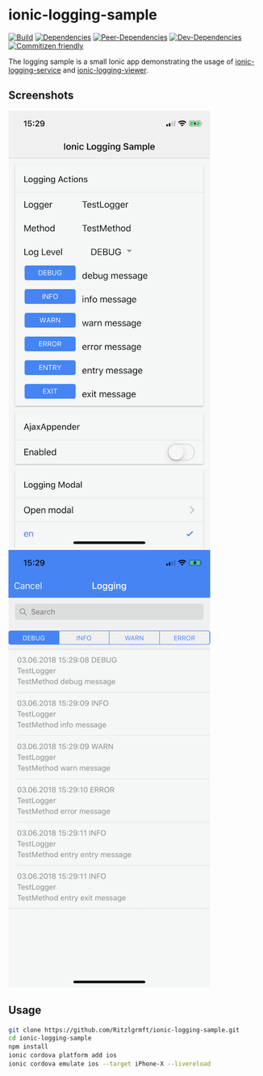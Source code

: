 # ionic-logging-sample

[![Build](https://travis-ci.org/Ritzlgrmft/ionic-logging-sample.svg?branch=master)](https://travis-ci.org/Ritzlgrmft/ionic-logging-sample)
[![Dependencies](https://david-dm.org/ritzlgrmft/ionic-logging-sample/master/status.svg)](https://david-dm.org/ritzlgrmft/ionic-logging-sample/master)
[![Peer-Dependencies](https://david-dm.org/ritzlgrmft/ionic-logging-sample/master/peer-status.svg)](https://david-dm.org/ritzlgrmft/ionic-logging-sample/master?type=peer)
[![Dev-Dependencies](https://david-dm.org/ritzlgrmft/ionic-logging-sample/master/dev-status.svg)](https://david-dm.org/ritzlgrmft/ionic-logging-sample/master?type=dev)
[![Commitizen friendly](https://img.shields.io/badge/commitizen-friendly-brightgreen.svg)](http://commitizen.github.io/cz-cli/)

The logging sample is a small Ionic app demonstrating the usage of
[ionic-logging-service](https://github.com/Ritzlgrmft/ionic-logging-service) and [ionic-logging-viewer](https://github.com/Ritzlgrmft/ionic-logging-viewer).

## Screenshots

![Start Page](screenshots/start-page.png) 
![Logging Modal](screenshots/logging-modal.png)

## Usage

```bash
git clone https://github.com/Ritzlgrmft/ionic-logging-sample.git
cd ionic-logging-sample
npm install
ionic cordova platform add ios
ionic cordova emulate ios --target iPhone-X --livereload
```
